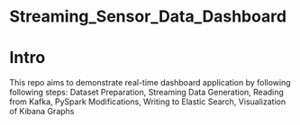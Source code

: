 # Streaming_Sensor_Data_Dashboard
# Intro
This repo aims to demonstrate real-time dashboard application by following following steps:
Dataset Preparation, Streaming Data Generation, Reading from Kafka, PySpark Modifications, Writing to Elastic Search, Visualization of Kibana Graphs
